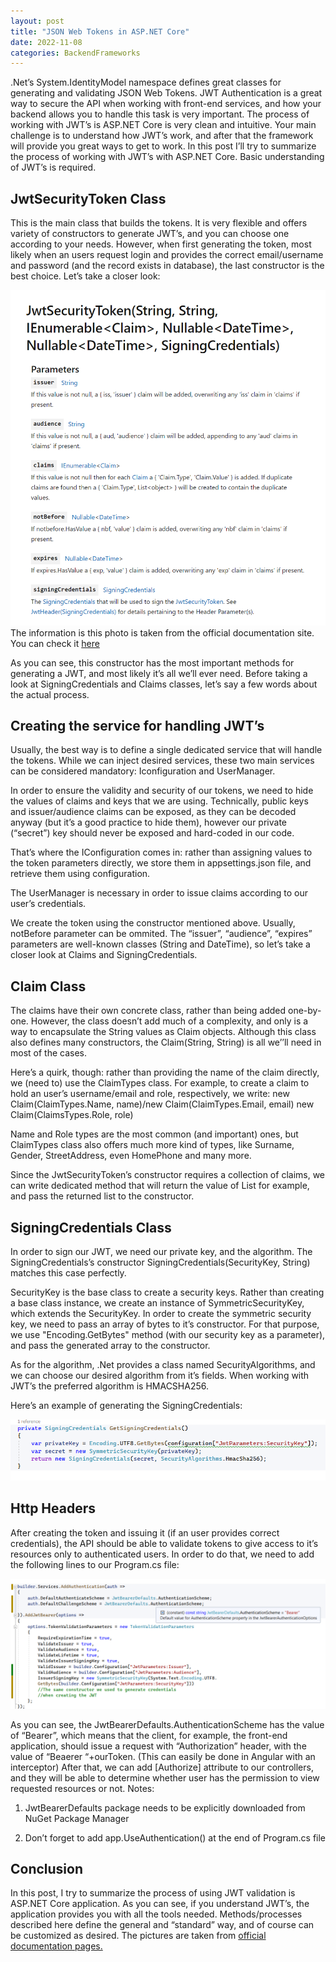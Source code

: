 ```yaml
---
layout: post
title: "JSON Web Tokens in ASP.NET Core"
date: 2022-11-08
categories: BackendFrameworks
---
```


.Net’s System.IdentityModel namespace defines great classes for generating and validating JSON Web Tokens. JWT Authentication is a great way to secure the API when working with front-end services, and how your backend allows you to handle this task is very important.
The process of working with JWT’s is ASP.NET Core is very clean and intuitive. Your main challenge is to understand how JWT’s work, and after that the framework will provide you great ways to get to work. In this post I’ll try to summarize the process of working with JWT’s with ASP.NET Core. Basic understanding of JWT’s is required. 

## JwtSecurityToken Class
This is the main class that builds the tokens. It is very flexible and offers variety of constructors to generate JWT’s, and you can choose one according to your needs. However, when first generating the token, most likely when an users request login and provides the correct email/username and password (and the record exists in database), the last constructor is the best choice. Let’s take a closer look:

![JwtSecurityTokenConstructor](/assets/JWTSTConsturctors.png)
The information is this photo is taken from the official documentation site. You can check it <a href="https://learn.microsoft.com/en-us/dotnet/api/system.identitymodel.tokens.jwt.jwtsecuritytoken.-ctor?view=azure-dotnet#system-identitymodel-tokens-jwt-jwtsecuritytoken-ctor(system-string-system-string-system-collections-generic-ienumerable((system-security-claims-claim))-system-nullable((system-datetime))-system-nullable((system-datetime))-microsoft-identitymodel-tokens-signingcredentials)"> here </a>

As you can see, this constructor has the most important methods for generating a JWT, and most likely it’s all we’ll ever need. 
Before taking a look at SigningCredentials and Claims classes, let’s say a few words about the actual process.

## Creating the service for handling JWT’s
Usually, the best way is to define a single dedicated service that will handle the tokens. While we can inject desired services, these two main services can be considered mandatory: Iconfiguration and UserManager. 

In order to ensure the validity and security of our tokens, we need to hide the values of claims and keys that we are using. Technically, public keys and issuer/audience claims can be exposed, as they can be decoded anyway (but it’s a good practice to hide them), however our private (“secret”) key should never be exposed and hard-coded in our code.

That’s where the IConfiguration comes in: rather than assigning values to the token parameters directly, we store them in appsettings.json file, and retrieve them using configuration.

The UserManager is necessary in order to issue claims according to our user’s credentials.

We create the token using the constructor mentioned above. Usually, notBefore parameter can be ommited. The “issuer”, “audience”, “expires” parameters are well-known classes (String and DateTime), so let’s take a closer look at Claims and SigningCredentials.

## Claim Class
The claims have their own concrete class, rather than being added one-by-one. However, the class doesn’t add much of a complexity, and only is a way to encapsulate the String values as Claim objects. Although this class also defines many constructors, the Claim(String, String) is all we’’ll need in most of the cases.

Here’s a quirk, though: rather than providing the name of the claim directly, we (need to) use the ClaimTypes class. For example, to create a claim to hold an user’s username/email and role, respectively, we write:
    new Claim(ClaimTypes.Name, name)/new Claim(ClaimTypes.Email, email)
    new Claim(ClaimsTypes.Role, role)

Name and Role types are the most common (and important) ones, but ClaimTypes class also offers much more kind of types, like Surname, Gender, StreetAddress, even HomePhone and many more.

Since the JwtSecurityToken’s constructor requires a collection of claims, we can write dedicated method that will return the value of List<Claim> for example, and pass the returned list to the constructor.

## SigningCredentials Class

In order to sign our JWT, we need our private key, and the algorithm. The SigningCredentials’s constructor
    SigningCredentials(SecurityKey, String)
matches this case perfectly.

SecurityKey is the base class to create a security keys. Rather than creating a base class instance, we create an instance of SymmetricSecurityKey, which extends the SecurityKey.
In order to create the symmetric security key, we need to pass an array of bytes to it’s constructor. For that purpose, we use "Encoding.GetBytes" method (with our security key as a parameter), and pass the generated array to the constructor. 

As for the algorithm, .Net provides a class named SecurityAlgorithms, and we can choose our desired algorithm from it’s fields. When working with JWT’s the preferred algorithm is HMACSHA256.

Here’s an example of generating the SigningCredentials:
 
![SigningCredentials](/assets/SigningCredentials.png)

## Http Headers

  After creating the token and issuing it (if an user provides correct credentials), the API should be able to validate tokens to give access to it’s resources only to authenticated users. In order to do that, we need to add the following lines to our Program.cs file: 
    
![AuthServiceProgramCS](/assets/AuthService.png)

   
As you can see, the JwtBearerDefaults.AuthenticationScheme has the value of “Bearer”, which means that the client, for example, the front-end application, should issue a request with  “Authorization” header, with the value of “Beaerer “+ourToken. (This can easily be done in Angular with an interceptor) After that, we can add [Authorize] attribute to our controllers, and they will be able to determine whether user has the permission to view requested resources or not.
Notes:
  
1)	JwtBearerDefaults package needs to be explicitly downloaded from NuGet Package Manager

2)	Don’t forget to add app.UseAuthentication() at the end of Program.cs file

## Conclusion
In this post, I try to summarize the process of using JWT validation is ASP.NET Core application. As you can see, if you understand JWT’s, the application provides you with all the tools needed. Methods/processes described here define the general and “standard” way, and of course can be customized as desired. 
The pictures are taken from <a href="https://learn.microsoft.com/en-us/docs/"> official documentation pages. </a>
